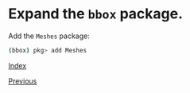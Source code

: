 # Expand the `bbox` package.

Add the `Meshes` package:

```bash
(bbox) pkg> add Meshes
```


[Index](README.md)

[Previous](iteration_002.md)

